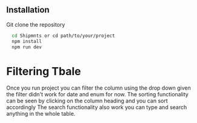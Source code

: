 
## Installation

Git clone the repository

```bash
  cd Shipmnts or cd path/to/your/project 
  npm install
  npm run dev
```
    
# Filtering Tbale

Once you run project you can filter the column using the drop down given the filter didn't work for date and enum for now.
The sorting functionality can be seen by clicking on the column heading and you can sort accordingly
The search functionality also work you can type and search anything in the whole table.

